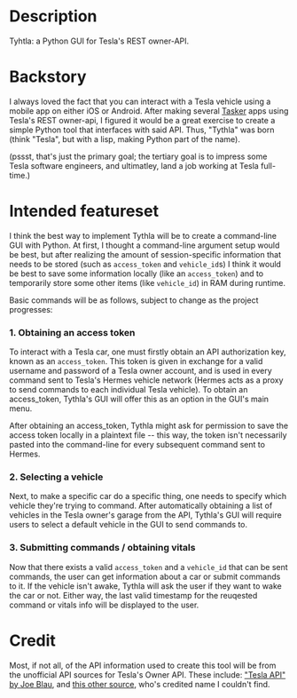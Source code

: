 # Description
Tyhtla: a Python GUI for Tesla's REST owner-API.

# Backstory
I always loved the fact that you can interact with a Tesla vehicle using a mobile app on either iOS or Android. 
After making several [Tasker](https://play.google.com/store/apps/details?id=net.dinglisch.android.taskerm&hl=en_US) apps using Tesla's REST owner-api, I figured it would be a great exercise to create a simple Python tool that interfaces with said API.
Thus, "Tythla" was born (think "Tesla", but with a lisp, making Python part of the name).

(pssst, that's just the primary goal; the tertiary goal is to impress some Tesla software engineers, and ultimatley, land a job working at Tesla full-time.)

# Intended featureset

I think the best way to implement Tythla will be to create a command-line GUI with Python. At first, I thought a command-line argument setup would be best, but after realizing the amount of session-specific information that needs to be stored (such as `access_token` and `vehicle_id`s) I think it would be best to save some information locally (like an `access_token`) and to temporarily store some other items (like `vehicle_id`) in RAM during runtime.

Basic commands will be as follows, subject to change as the project progresses:

### 1. Obtaining an access token
To interact with a Tesla car, one must firstly obtain an API authorization key, known as an `access_token`. This token is given in exchange for a valid username and password of a Tesla owner account, and is used in every command sent to Tesla's Hermes vehicle network (Hermes acts as a proxy to send commands to each individual Tesla vehicle). To obtain an access_token, Tythla's GUI will offer this as an option in the GUI's main menu.

After obtaining an access_token, Tythla might ask for permission to save the access token locally in a plaintext file -- this way, the token isn't necessarily pasted into the command-line for every subsequent command sent to Hermes.

### 2. Selecting a vehicle
Next, to make a specific car do a specific thing, one needs to specify which vehicle they're trying to command. After automatically obtaining a list of vehicles in the Tesla owner's garage from the API, Tythla's GUI will require users to select a default vehicle in the GUI to send commands to.

### 3. Submitting commands / obtaining vitals
Now that there exists a valid `access_token` and a `vehicle_id` that can be sent commands, the user can get information about a car or submit commands to it. If the vehicle isn't awake, Tythla will ask the user if they want to wake the car or not. Either way, the last valid timestamp for the reuqested command or vitals info will be displayed to the user.

# Credit
Most, if not all, of the API information used to create this tool will be from the unofficial API sources for Tesla's Owner API. These include:
["Tesla API" by Joe Blau](https://www.teslaapi.io/), and [this other source](https://tesla-api.timdorr.com/), who's credited name I couldn't find. 
